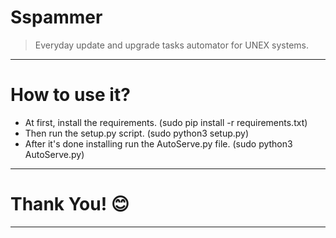 # Sspammer
> Everyday update and upgrade tasks automator for UNEX systems.
***
# How to use it?
* At first, install the requirements. (sudo pip install -r requirements.txt)
* Then run the setup.py script. (sudo python3 setup.py)
* After it's done installing run the AutoServe.py file. (sudo python3 AutoServe.py)
***
# Thank You! 😊
***
